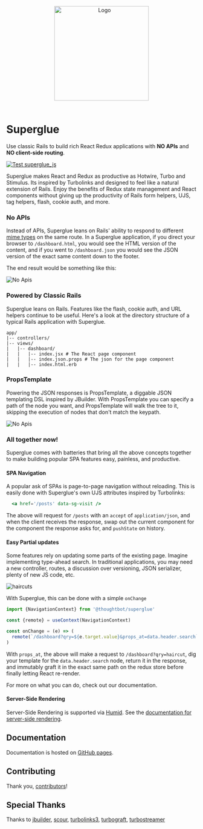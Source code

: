 <div align="center" style="padding: 30px 0px 20px 0px;">
  <img src="https://thoughtbot.github.io/superglue/images/superglue.svg" data-origin="images/superglue.svg" alt="Logo" width=250>
</div>

# Superglue

Use classic Rails to build rich React Redux applications with **NO APIs** and
**NO client-side routing**.

[![Test superglue_js](https://github.com/thoughtbot/superglue/actions/workflows/build_js.yml/badge.svg)](https://github.com/thoughtbot/superglue/actions/workflows/build_js.yml)

Superglue makes React and Redux as productive as Hotwire, Turbo and Stimulus.
Its inspired by Turbolinks and designed to feel like a natural extension of
Rails. Enjoy the benefits of Redux state management and React components
without giving up the productivity of Rails form helpers, UJS, tag helpers,
flash, cookie auth, and more.

### No APIs

Instead of APIs, Superglue leans on Rails' ability to respond to different
[mime types](https://apidock.com/rails/ActionController/MimeResponds/InstanceMethods/respond_to)
on the same route. In a Superglue application, if you direct your browser to
`/dashboard.html`, you would see the HTML version of the content, and if you
went to `/dashboard.json` you would see the JSON version of the exact same
content down to the footer.

The end result would be something like this:

![No Apis](https://thoughtbot.github.io/superglue/images/no_apis.png)

### Powered by Classic Rails
Superglue leans on Rails. Features like the flash, cookie auth, and URL
helpers continue to be useful. Here's a look at the directory structure of a
typical Rails application with Superglue.

```treeview
app/
|-- controllers/
|-- views/
|   |-- dashboard/
|   |   |-- index.jsx # The React page component
|   |   |-- index.json.props # The json for the page component
|   |   |-- index.html.erb
```

### PropsTemplate
Powering the JSON responses is PropsTemplate, a diggable JSON templating DSL
inspired by JBuilder. With PropsTemplate you can specify a path of the node you
want, and PropsTemplate will walk the tree to it, skipping the execution of nodes
that don't match the keypath.

![No Apis](https://thoughtbot.github.io/superglue/images/props_template.png)

### All together now!
Superglue comes with batteries that bring all the above concepts together to make
building popular SPA features easy, painless, and productive.

#### SPA Navigation
A popular ask of SPAs is page-to-page navigation without reloading. This is
easily done with Superglue's own UJS attributes inspired by Turbolinks:

```jsx
  <a href='/posts' data-sg-visit />
```

The above will request for `/posts` with an `accept` of `application/json`, and
when the client receives the response, swap out the current component for the
component the response asks for, and `pushState` on history.


#### Easy Partial updates
Some features rely on updating some parts of the existing page. Imagine
implementing type-ahead search. In traditional applications, you may need a new
controller, routes, a discussion over versioning, JSON serializer, plenty of
new JS code, etc.

![haircuts](https://thoughtbot.github.io/superglue/images/haircuts.png)

With Superglue, this can be done with a simple `onChange`

```js
import {NavigationContext} from '@thoughtbot/superglue'

const {remote} = useContext(NavigationContext)

const onChange = (e) => (
  remote(`/dashboard?qry=${e.target.value}&props_at=data.header.search`)}
)
```

With `props_at`, the above will make a request to `/dashboard?qry=haircut`,
dig your template for the `data.header.search` node, return it in the response,
and immutably graft it in the exact same path on the redux store before finally
letting React re-render.

For more on what you can do, check out our documentation.

#### Server-Side Rendering
Server-Side Rendering is supported via [Humid](https://github.com/thoughtbot/humid).
See the [documentation for server-side rendering][ssr docs].

  [ssr docs]: ./recipes/server-side-rendering.md

## Documentation

Documentation is hosted on [GitHub pages](https://thoughtbot.github.io/superglue).

## Contributing

Thank you, [contributors]!

  [contributors]: https://github.com/thoughtbot/superglue/graphs/contributors

## Special Thanks

Thanks to [jbuilder](https://github.com/rails/jbuilder),
[scour](https://github.com/rstacruz/scour),
[turbolinks3](https://github.com/turbolinks/turbolinks-classic),
[turbograft](https://github.com/Shopify/turbograft/),
[turbostreamer](https://github.com/malomalo/turbostreamer)
